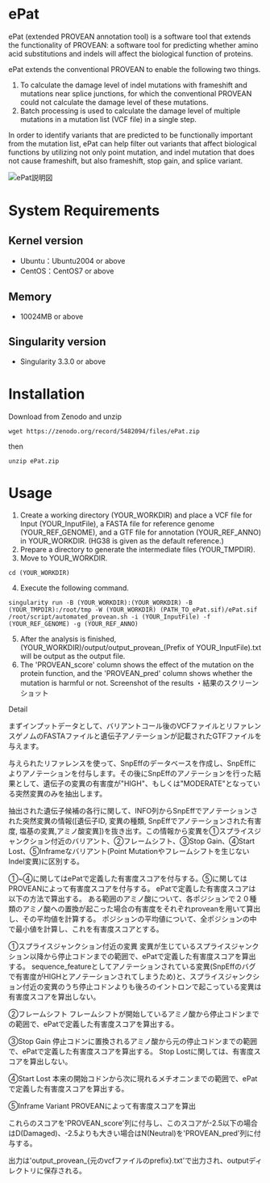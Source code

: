 # ePat

ePat (extended PROVEAN annotation tool) is a software tool that extends the functionality of PROVEAN: a software tool for predicting whether amino acid substitutions and indels will affect the biological function of proteins.

ePat extends the conventional PROVEAN to enable the following two things.

1. To calculate the damage level of indel mutations with frameshift and mutations near splice junctions, for which the conventional PROVEAN could not calculate the damage level of these mutations.
2. Batch processing is used to calculate the damage level of multiple mutations in a mutation list (VCF file) in a single step.


In order to identify variants that are predicted to be functionally important from the mutation list, ePat can help filter out variants that affect biological functions by utilizing not only point mutation, and indel mutation that does not cause frameshift, but also frameshift, stop gain, and splice variant.

![ePat説明図](https://user-images.githubusercontent.com/85722434/136146389-c82a8176-da15-4873-9ebc-01b2f4d06591.png)

# System Requirements

## Kernel version
- Ubuntu：Ubuntu2004 or above
- CentOS：CentOS7 or above

## Memory
- 10024MB or above

## Singularity version
- Singularity 3.3.0 or above

# Installation

Download from Zenodo and unzip 

 ```
 wget https://zenodo.org/record/5482094/files/ePat.zip 
```

 then

 ```
unzip ePat.zip
 ```

# Usage

1. Create a working directory (YOUR_WORKDIR) and place a VCF file for Input (YOUR_InputFile), a FASTA file for reference genome (YOUR_REF_GENOME), and a GTF file for annotation (YOUR_REF_ANNO) in YOUR_WORKDIR.  (HG38 is given as the default reference.)
2. Prepare a directory to generate the intermediate files (YOUR_TMPDIR).
3. Move to YOUR_WORKDIR.

``` cd (YOUR_WORKDIR)  ```

4. Execute the following command.
```
singularity run -B (YOUR_WORKDIR):(YOUR_WORKDIR) -B (YOUR_TMPDIR):/root/tmp -W (YOUR_WORKDIR) (PATH_TO_ePat.sif)/ePat.sif /root/script/automated_provean.sh -i (YOUR_InputFile) -f (YOUR_REF_GENOME) -g (YOUR_REF_ANNO)
```

5. After the analysis is finished, (YOUR_WORKDIR)/output/output_provean_(Prefix of YOUR_InputFile).txt will be output as the output file.
6. The 'PROVEAN_score' column shows the effect of the mutation on the protein function, and the 'PROVEAN_pred' column shows whether the mutation is harmful or not.
Screenshot of the results
・結果のスクリーンショット

Detail

まずインプットデータとして、バリアントコール後のVCFファイルとリファレンスゲノムのFASTAファイルと遺伝子アノテーションが記載されたGTFファイルを与えます。

与えられたリファレンスを使って、SnpEffのデータベースを作成し、SnpEffによりアノテーションを付与します。その後にSnpEffのアノテーションを行った結果として、遺伝子の変異の有害度が"HIGH"、もしくは"MODERATE"となっている突然変異のみを抽出します。

抽出された遺伝子候補の各行に関して、INFO列からSnpEffでアノテーションされた突然変異の情報([遺伝子ID, 変異の種類, SnpEffでアノテーションされた有害度, 塩基の変異,アミノ酸変異])を抜き出す。この情報から変異を①スプライスジャンクション付近のバリアント、②フレームシフト、③Stop Gain、④Start Lost、⑤Inframeなバリアント(Point Mutationやフレームシフトを生じないIndel変異)に区別する。

①~④に関してはePatで定義した有害度スコアを付与する。⑤に関してはPROVEANによって有害度スコアを付与する。
ePatで定義した有害度スコアは以下の方法で算出する。
ある範囲のアミノ酸について、各ポジションで２０種類のアミノ酸への置換が起こった場合の有害度をそれぞれproveanを用いて算出し、その平均値を計算する。
ポジションの平均値について、全ポジションの中で最小値を計算し、これを有害度スコアとする。

①スプライスジャンクション付近の変異
変異が生じているスプライスジャンクション以降から停止コドンまでの範囲で、ePatで定義した有害度スコアを算出する。
sequence_featureとしてアノテーションされている変異(SnpEffのバグで有害度がHIGHとアノテーションされてしまうため)と、スプライスジャンクション付近の変異のうち停止コドンよりも後ろのイントロンで起こっている変異は有害度スコアを算出しない。

②フレームシフト
フレームシフトが開始しているアミノ酸から停止コドンまでの範囲で、ePatで定義した有害度スコアを算出する。

③Stop Gain
停止コドンに置換されるアミノ酸から元の停止コドンまでの範囲で、ePatで定義した有害度スコアを算出する。
Stop Lostに関しては、有害度スコアを算出しない。

④Start Lost
本来の開始コドンから次に現れるメチオニンまでの範囲で、ePatで定義した有害度スコアを算出する。

⑤Inframe Variant
PROVEANによって有害度スコアを算出

これらのスコアを'PROVEAN_score'列に付与し、このスコアが-2.5以下の場合はD(Damaged)、-2.5よりも大きい場合はN(Neutral)を'PROVEAN_pred'列に付与する。

出力は'output_provean_{元のvcfファイルのprefix}.txt'で出力され、outputディレクトリに保存される。
